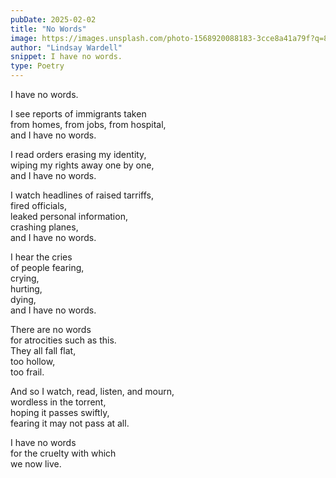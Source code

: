 ```yaml
---
pubDate: 2025-02-02
title: "No Words"
image: https://images.unsplash.com/photo-1568920088183-3cce8a41a79f?q=80&w=3412&auto=format&fit=crop&ixlib=rb-4.0.3&ixid=M3wxMjA3fDB8MHxwaG90by1wYWdlfHx8fGVufDB8fHx8fA%3D%3D
author: "Lindsay Wardell"
snippet: I have no words.
type: Poetry
---
```

I have no words.

I see reports of immigrants taken\
from homes, from jobs, from hospital,\
and I have no words.

I read orders erasing my identity,\
wiping my rights away one by one,\
and I have no words.

I watch headlines of raised tarriffs,\
fired officials,\
leaked personal information,\
crashing planes,\
and I have no words.

I hear the cries\
of people fearing,\
crying,\
hurting,\
dying,\
and I have no words.

There are no words\
for atrocities such as this.\
They all fall flat,\
too hollow,\
too frail.

And so I watch, read, listen, and mourn,\
wordless in the torrent,\
hoping it passes swiftly,\
fearing it may not pass at all.

I have no words\
for the cruelty with which\
we now live.